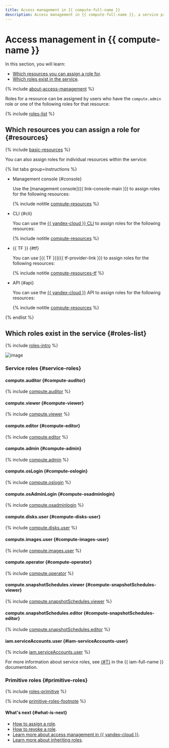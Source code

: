 ```yaml
---
title: Access management in {{ compute-full-name }}
description: Access management in {{ compute-full-name }}, a service providing scalable computing capacities for creating and managing virtual machines. This section describes the resources for which you can assign a role and the roles existing in the service.
---
```


# Access management in {{ compute-name }}


In this section, you will learn:

* [Which resources you can assign a role for](#resources).
* [Which roles exist in the service](#roles-list).

{% include [about-access-management](../../_includes/iam/about-access-management.md) %}

Roles for a resource can be assigned by users who have the `compute.admin` role or one of the following roles for that resource:

{% include [roles-list](../../_includes/iam/roles-list.md) %}

## Which resources you can assign a role for {#resources}

{% include [basic-resources](../../_includes/iam/basic-resources-for-access-control.md) %}

You can also assign roles for individual resources within the service:

{% list tabs group=instructions %}

- Management console {#console}

  Use the [management console]({{ link-console-main }}) to assign roles for the following resources:

  {% include notitle [compute-resources](../../_includes/iam/resources-with-access-control/compute.md) %}

- CLI {#cli}

  You can use the [{{ yandex-cloud }} CLI](../../cli/cli-ref/compute/cli-ref/index.md) to assign roles for the following resources:

  {% include notitle [compute-resources](../../_includes/iam/resources-with-access-control/compute.md) %}

- {{ TF }} {#tf}

  You can use [{{ TF }}]({{ tf-provider-link }}) to assign roles for the following resources:

  {% include notitle [compute-resources-tf](../../_includes/iam/resources-with-access-control/compute-tf.md) %}

- API {#api}

  You can use the [{{ yandex-cloud }}](../api-ref/authentication.md) API to assign roles for the following resources:

  {% include notitle [compute-resources](../../_includes/iam/resources-with-access-control/compute.md) %}

{% endlist %}

## Which roles exist in the service {#roles-list}

{% include [roles-intro](../../_includes/roles-intro.md) %}

![image](../../_assets/compute/security/service-roles-hierarchy.svg)

### Service roles {#service-roles}

#### compute.auditor {#compute-auditor}

{% include [compute.auditor](../../_roles/compute/auditor.md) %}

#### compute.viewer {#compute-viewer}

{% include [compute.viewer](../../_roles/compute/viewer.md) %}

#### compute.editor {#compute-editor}

{% include [compute.editor](../../_roles/compute/editor.md) %}

#### compute.admin {#compute-admin}

{% include [compute.admin](../../_roles/compute/admin.md) %}

#### compute.osLogin {#compute-oslogin}

{% include [compute.oslogin](../../_roles/compute/osLogin.md) %}

#### compute.osAdminLogin {#compute-osadminlogin}

{% include [compute.osadminlogin](../../_roles/compute/osAdminLogin.md) %}

#### compute.disks.user {#compute-disks-user}

{% include [compute.disks.user](../../_roles/compute/disks/user.md) %}

#### compute.images.user {#compute-images-user}

{% include [compute.images.user](../../_roles/compute/images/user.md) %}

#### compute.operator {#compute-operator}

{% include [compute.operator](../../_roles/compute/operator.md) %}

#### compute.snapshotSchedules.viewer {#compute-snapshotSchedules-viewer}

{% include [compute.snapshotSchedules.viewer](../../_roles/compute/snapshotSchedules/viewer.md) %}

#### compute.snapshotSchedules.editor {#compute-snapshotSchedules-editor}

{% include [compute.snapshotSchedules.editor](../../_roles/compute/snapshotSchedules/editor.md) %}

#### iam.serviceAccounts.user {#iam-serviceAccounts-user}

{% include [iam.serviceAccounts.user](../../_roles/iam/serviceAccounts/user.md) %}

For more information about service roles, see [{#T}](../../iam/concepts/access-control/roles.md) in the {{ iam-full-name }} documentation.

### Primitive roles {#primitive-roles}

{% include [roles-primitive](../../_includes/roles-primitive.md) %}

{% include [primitive-roles-footnote](../../_includes/primitive-roles-footnote.md) %}

#### What's next {#what-is-next}

* [How to assign a role](../../iam/operations/roles/grant.md).
* [How to revoke a role](../../iam/operations/roles/revoke.md).
* [Learn more about access management in {{ yandex-cloud }}](../../iam/concepts/access-control/index.md).
* [Learn more about inheriting roles](../../resource-manager/concepts/resources-hierarchy.md#access-rights-inheritance).
